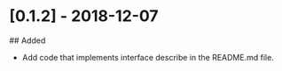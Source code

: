 # [0.1.2] - 2018-12-07

## Added

- Add code that implements interface describe in the README.md file.